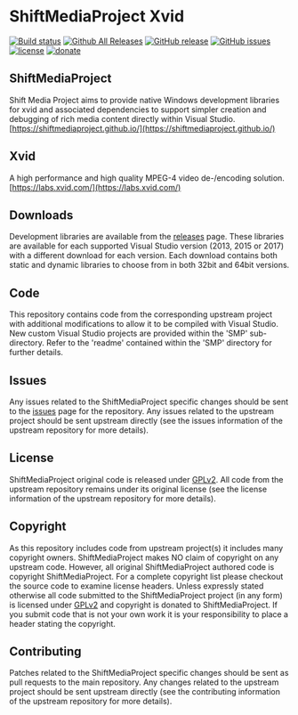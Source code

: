 ShiftMediaProject Xvid
=============
[![Build status](https://ci.appveyor.com/api/projects/status/raeoo5n9yocwmark?svg=true)](https://ci.appveyor.com/project/Sibras/xvid)
[![Github All Releases](https://img.shields.io/github/downloads/ShiftMediaProject/xvid/total.svg)](https://github.com/ShiftMediaProject/xvid/releases)
[![GitHub release](https://img.shields.io/github/release/ShiftMediaProject/xvid.svg)](https://github.com/ShiftMediaProject/xvid/releases/latest)
[![GitHub issues](https://img.shields.io/github/issues/ShiftMediaProject/xvid.svg)](https://github.com/ShiftMediaProject/xvid/issues)
[![license](https://img.shields.io/github/license/ShiftMediaProject/xvid.svg)](https://github.com/ShiftMediaProject/xvid)
[![donate](https://img.shields.io/badge/donate-link-brightgreen.svg)](https://shiftmediaproject.github.io/8-donate/)
## ShiftMediaProject

Shift Media Project aims to provide native Windows development libraries for xvid and associated dependencies to support simpler creation and debugging of rich media content directly within Visual Studio. [https://shiftmediaproject.github.io/](https://shiftmediaproject.github.io/)

## Xvid

A high performance and high quality MPEG-4 video de-/encoding solution. [https://labs.xvid.com/](https://labs.xvid.com/)

## Downloads

Development libraries are available from the [releases](https://github.com/ShiftMediaProject/xvid/releases) page. These libraries are available for each supported Visual Studio version (2013, 2015 or 2017) with a different download for each version. Each download contains both static and dynamic libraries to choose from in both 32bit and 64bit versions.

## Code

This repository contains code from the corresponding upstream project with additional modifications to allow it to be compiled with Visual Studio. New custom Visual Studio projects are provided within the 'SMP' sub-directory. Refer to the 'readme' contained within the 'SMP' directory for further details.

## Issues

Any issues related to the ShiftMediaProject specific changes should be sent to the [issues](https://github.com/ShiftMediaProject/xvid/issues) page for the repository. Any issues related to the upstream project should be sent upstream directly (see the issues information of the upstream repository for more details).

## License

ShiftMediaProject original code is released under [GPLv2](https://www.gnu.org/licenses/gpl-2.0.html). All code from the upstream repository remains under its original license (see the license information of the upstream repository for more details).

## Copyright

As this repository includes code from upstream project(s) it includes many copyright owners. ShiftMediaProject makes NO claim of copyright on any upstream code. However, all original ShiftMediaProject authored code is copyright ShiftMediaProject. For a complete copyright list please checkout the source code to examine license headers. Unless expressly stated otherwise all code submitted to the ShiftMediaProject project (in any form) is licensed under [GPLv2](https://www.gnu.org/licenses/gpl-2.0.html) and copyright is donated to ShiftMediaProject. If you submit code that is not your own work it is your responsibility to place a header stating the copyright.

## Contributing

Patches related to the ShiftMediaProject specific changes should be sent as pull requests to the main repository. Any changes related to the upstream project should be sent upstream directly (see the contributing information of the upstream repository for more details).